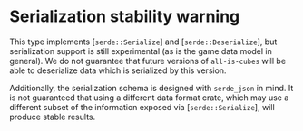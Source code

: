 # Serialization stability warning

This type implements [`serde::Serialize`] and [`serde::Deserialize`], but serialization
support is still experimental (as is the game data model in general). We do not guarantee that future versions of `all-is-cubes`
will be able to deserialize data which is serialized by this version.

Additionally, the serialization schema is designed with `serde_json` in mind. It is not
guaranteed that using a different data format crate, which may use a different subset of
the information exposed via [`serde::Serialize`], will produce stable results.

